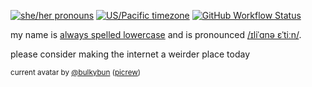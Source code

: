 [![she/her pronouns](https://img.shields.io/badge/pronouns-she%2Fher-ff69b4)](https://pronoun.is/she/her)
[![US/Pacific timezone](https://img.shields.io/badge/timezone-US%2FPacific-informational)](https://www.timeanddate.com/worldclock/usa/seattle)
[![GitHub Workflow Status](https://img.shields.io/github/workflow/status/iliana/iliana/Continuous%20Integration)](https://github.com/iliana/iliana/actions?query=workflow%3A%22Continuous+Integration%22)

my name is [always spelled lowercase](https://linuxwit.ch/lowercase/) and is pronounced [/ɪliˈɑnə ɛˈtiːn/](https://linuxwit.ch/assets/etaoin.flac).

please consider making the internet a weirder place today

<sup>current avatar by [@bulkybun](https://twitter.com/bulkybun) ([picrew](https://picrew.me/image_maker/428609))</sup>
